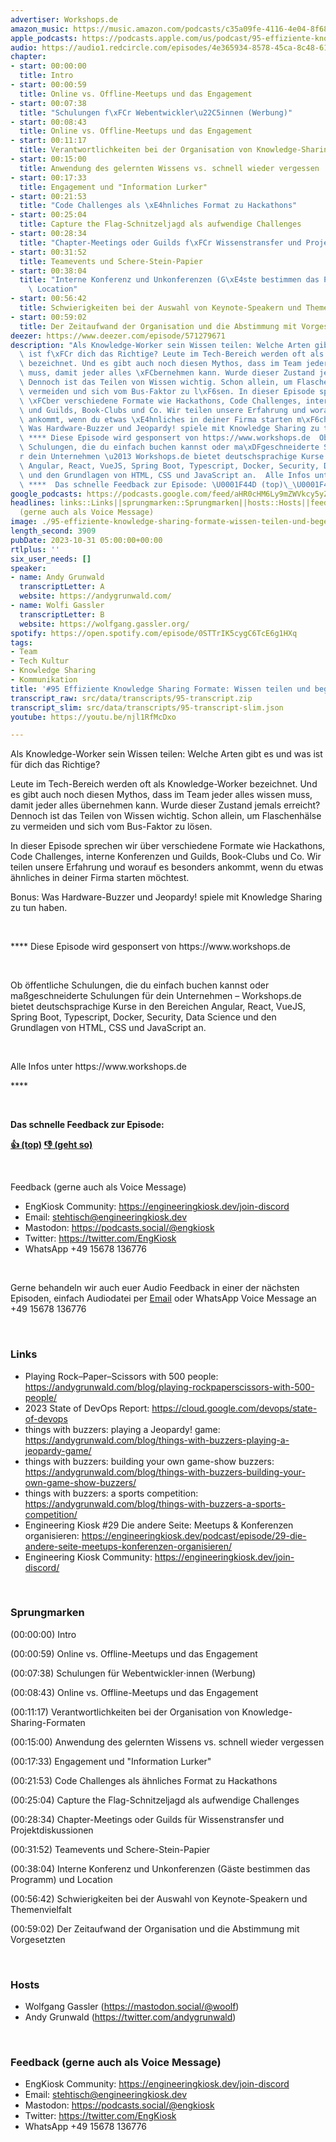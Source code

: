```yaml
---
advertiser: Workshops.de
amazon_music: https://music.amazon.com/podcasts/c35a09fe-4116-4e04-8f68-77d61b112e46/episodes/8cf04e14-6a65-4a27-9335-623689012ff4/engineering-kiosk-95-effiziente-knowledge-sharing-formate-wissen-teilen-und-begeistern
apple_podcasts: https://podcasts.apple.com/us/podcast/95-effiziente-knowledge-sharing-formate-wissen-teilen/id1603082924?i=1000633177166&uo=4
audio: https://audio1.redcircle.com/episodes/4e365934-8578-45ca-8c48-61afefa4185a/stream.mp3
chapter:
- start: 00:00:00
  title: Intro
- start: 00:00:59
  title: Online vs. Offline-Meetups und das Engagement
- start: 00:07:38
  title: "Schulungen f\xFCr Webentwickler\u22C5innen (Werbung)"
- start: 00:08:43
  title: Online vs. Offline-Meetups und das Engagement
- start: 00:11:17
  title: Verantwortlichkeiten bei der Organisation von Knowledge-Sharing-Formaten
- start: 00:15:00
  title: Anwendung des gelernten Wissens vs. schnell wieder vergessen
- start: 00:17:33
  title: Engagement und "Information Lurker"
- start: 00:21:53
  title: "Code Challenges als \xE4hnliches Format zu Hackathons"
- start: 00:25:04
  title: Capture the Flag-Schnitzeljagd als aufwendige Challenges
- start: 00:28:34
  title: "Chapter-Meetings oder Guilds f\xFCr Wissenstransfer und Projektdiskussionen"
- start: 00:31:52
  title: Teamevents und Schere-Stein-Papier
- start: 00:38:04
  title: "Interne Konferenz und Unkonferenzen (G\xE4ste bestimmen das Programm) und\
    \ Location"
- start: 00:56:42
  title: Schwierigkeiten bei der Auswahl von Keynote-Speakern und Themenvielfalt
- start: 00:59:02
  title: Der Zeitaufwand der Organisation und die Abstimmung mit Vorgesetzten
deezer: https://www.deezer.com/episode/571279671
description: "Als Knowledge-Worker sein Wissen teilen: Welche Arten gibt es und was\
  \ ist f\xFCr dich das Richtige? Leute im Tech-Bereich werden oft als Knowledge-Worker\
  \ bezeichnet. Und es gibt auch noch diesen Mythos, dass im Team jeder alles wissen\
  \ muss, damit jeder alles \xFCbernehmen kann. Wurde dieser Zustand jemals erreicht?\
  \ Dennoch ist das Teilen von Wissen wichtig. Schon allein, um Flaschenh\xE4lse zu\
  \ vermeiden und sich vom Bus-Faktor zu l\xF6sen. In dieser Episode sprechen wir\
  \ \xFCber verschiedene Formate wie Hackathons, Code Challenges, interne Konferenzen\
  \ und Guilds, Book-Clubs und Co. Wir teilen unsere Erfahrung und worauf es besonders\
  \ ankommt, wenn du etwas \xE4hnliches in deiner Firma starten m\xF6chtest. Bonus:\
  \ Was Hardware-Buzzer und Jeopardy! spiele mit Knowledge Sharing zu tun haben. \
  \ **** Diese Episode wird gesponsert von https://www.workshops.de  Ob \xF6ffentliche\
  \ Schulungen, die du einfach buchen kannst oder ma\xDFgeschneiderte Schulungen f\xFC\
  r dein Unternehmen \u2013 Workshops.de bietet deutschsprachige Kurse in den Bereichen\
  \ Angular, React, VueJS, Spring Boot, Typescript, Docker, Security, Data Science\
  \ und den Grundlagen von HTML, CSS und JavaScript an.  Alle Infos unter https://www.workshops.de\
  \ ****  Das schnelle Feedback zur Episode: \U0001F44D (top)\_\U0001F44E (geht so)"
google_podcasts: https://podcasts.google.com/feed/aHR0cHM6Ly9mZWVkcy5yZWRjaXJjbGUuY29tLzBlY2ZkZmQ3LWZkYTEtNGMzZC05NTE1LTQ3NjcyN2Y5ZGY1ZQ/episode/YTk1M2JiNzQtOGNlNy00MmVmLTlkMjktYjA1YTc5NTNmYmIz?sa=X&ved=2ahUKEwj22OWA65-CAxXCM1kFHa0jC2YQkfYCegQIARAF
headlines: links::Links||sprungmarken::Sprungmarken||hosts::Hosts||feedback-gerne-auch-als-voice-message::Feedback
  (gerne auch als Voice Message)
image: ./95-effiziente-knowledge-sharing-formate-wissen-teilen-und-begeistern.jpg
length_second: 3909
pubDate: 2023-10-31 05:00:00+00:00
rtlplus: ''
six_user_needs: []
speaker:
- name: Andy Grunwald
  transcriptLetter: A
  website: https://andygrunwald.com/
- name: Wolfi Gassler
  transcriptLetter: B
  website: https://wolfgang.gassler.org/
spotify: https://open.spotify.com/episode/0STTrIK5cygC6TcE6g1HXq
tags:
- Team
- Tech Kultur
- Knowledge Sharing
- Kommunikation
title: '#95 Effiziente Knowledge Sharing Formate: Wissen teilen und begeistern'
transcript_raw: src/data/transcripts/95-transcript.zip
transcript_slim: src/data/transcripts/95-transcript-slim.json
youtube: https://youtu.be/njl1RfMcDxo

---
```

<p>Als Knowledge-Worker sein Wissen teilen: Welche Arten gibt es und was ist für dich das Richtige?</p><p>Leute im Tech-Bereich werden oft als Knowledge-Worker bezeichnet. Und es gibt auch noch diesen Mythos, dass im Team jeder alles wissen muss, damit jeder alles übernehmen kann. Wurde dieser Zustand jemals erreicht? Dennoch ist das Teilen von Wissen wichtig. Schon allein, um Flaschenhälse zu vermeiden und sich vom Bus-Faktor zu lösen.</p><p>In dieser Episode sprechen wir über verschiedene Formate wie Hackathons, Code Challenges, interne Konferenzen und Guilds, Book-Clubs und Co. Wir teilen unsere Erfahrung und worauf es besonders ankommt, wenn du etwas ähnliches in deiner Firma starten möchtest.</p><p>Bonus: Was Hardware-Buzzer und Jeopardy! spiele mit Knowledge Sharing zu tun haben.</p><p><br></p><p>**** Diese Episode wird gesponsert von https://www.workshops.de</p><p><br></p><p>Ob öffentliche Schulungen, die du einfach buchen kannst oder maßgeschneiderte Schulungen für dein Unternehmen – Workshops.de bietet deutschsprachige Kurse in den Bereichen Angular, React, VueJS, Spring Boot, Typescript, Docker, Security, Data Science und den Grundlagen von HTML, CSS und JavaScript an.</p><p><br></p><p>Alle Infos unter https://www.workshops.de</p><p>****</p><p><br></p><p><strong>Das schnelle Feedback zur Episode:</strong></p><p><a href="https://api.openpodcast.dev/feedback/95/upvote" rel="nofollow"><strong>👍 (top)</strong></a><strong> </strong><a href="https://api.openpodcast.dev/feedback/95/downvote" rel="nofollow"><strong>👎 (geht so)</strong></a></p><p><br></p><p>Feedback (gerne auch als Voice Message)</p><ul><li>EngKiosk Community: <a href="https://engineeringkiosk.dev/join-discord">https://engineeringkiosk.dev/join-discord</a> </li><li>Email: <a href="mailto:stehtisch@engineeringkiosk.dev" rel="nofollow">stehtisch@engineeringkiosk.dev</a></li><li>Mastodon: <a href="https://podcasts.social/@engkiosk" rel="nofollow">https://podcasts.social/@engkiosk</a></li><li>Twitter: <a href="https://twitter.com/EngKiosk" rel="nofollow">https://twitter.com/EngKiosk</a></li><li>WhatsApp +49 15678 136776</li></ul><p><br></p><p>Gerne behandeln wir auch euer Audio Feedback in einer der nächsten Episoden, einfach Audiodatei per <a href="https://engineeringkiosk.dev/kontakt/">Email</a> oder WhatsApp Voice Message an +49 15678 136776</p><p><br></p><h3 id="links">Links</h3><ul><li>Playing Rock–Paper–Scissors with 500 people: <a href="https://andygrunwald.com/blog/playing-rockpaperscissors-with-500-people/" rel="nofollow">https://andygrunwald.com/blog/playing-rockpaperscissors-with-500-people/</a></li><li>2023 State of DevOps Report: <a href="https://cloud.google.com/devops/state-of-devops" rel="nofollow">https://cloud.google.com/devops/state-of-devops</a></li><li>things with buzzers: playing a Jeopardy! game: <a href="https://andygrunwald.com/blog/things-with-buzzers-playing-a-jeopardy-game/" rel="nofollow">https://andygrunwald.com/blog/things-with-buzzers-playing-a-jeopardy-game/</a></li><li>things with buzzers: building your own game-show buzzers: <a href="https://andygrunwald.com/blog/things-with-buzzers-building-your-own-game-show-buzzers/" rel="nofollow">https://andygrunwald.com/blog/things-with-buzzers-building-your-own-game-show-buzzers/</a></li><li>things with buzzers: a sports competition: <a href="https://andygrunwald.com/blog/things-with-buzzers-a-sports-competition/" rel="nofollow">https://andygrunwald.com/blog/things-with-buzzers-a-sports-competition/</a></li><li>Engineering Kiosk #29 Die andere Seite: Meetups &amp; Konferenzen organisieren: <a href="https://engineeringkiosk.dev/podcast/episode/29-die-andere-seite-meetups-konferenzen-organisieren/">https://engineeringkiosk.dev/podcast/episode/29-die-andere-seite-meetups-konferenzen-organisieren/</a></li><li>Engineering Kiosk Community: <a href="https://engineeringkiosk.dev/join-discord/">https://engineeringkiosk.dev/join-discord/</a></li></ul><p><br></p><h3 id="sprungmarken">Sprungmarken</h3><p>(00:00:00) Intro</p><p>(00:00:59) Online vs. Offline-Meetups und das Engagement</p><p>(00:07:38) Schulungen für Webentwickler⋅innen (Werbung)</p><p>(00:08:43) Online vs. Offline-Meetups und das Engagement</p><p>(00:11:17) Verantwortlichkeiten bei der Organisation von Knowledge-Sharing-Formaten</p><p>(00:15:00) Anwendung des gelernten Wissens vs. schnell wieder vergessen</p><p>(00:17:33) Engagement und &#34;Information Lurker&#34;</p><p>(00:21:53) Code Challenges als ähnliches Format zu Hackathons</p><p>(00:25:04) Capture the Flag-Schnitzeljagd als aufwendige Challenges</p><p>(00:28:34) Chapter-Meetings oder Guilds für Wissenstransfer und Projektdiskussionen</p><p>(00:31:52) Teamevents und Schere-Stein-Papier</p><p>(00:38:04) Interne Konferenz und Unkonferenzen (Gäste bestimmen das Programm) und Location</p><p>(00:56:42) Schwierigkeiten bei der Auswahl von Keynote-Speakern und Themenvielfalt</p><p>(00:59:02) Der Zeitaufwand der Organisation und die Abstimmung mit Vorgesetzten</p><p><br></p><h3 id="hosts">Hosts</h3><ul><li>Wolfgang Gassler (<a href="https://mastodon.social/@woolf" rel="nofollow">https://mastodon.social/@woolf</a>)</li><li>Andy Grunwald (<a href="https://twitter.com/andygrunwald" rel="nofollow">https://twitter.com/andygrunwald</a>)</li></ul><p><br></p><h3 id="feedback-gerne-auch-als-voice-message">Feedback (gerne auch als Voice Message)</h3><ul><li>EngKiosk Community: <a href="https://engineeringkiosk.dev/join-discord">https://engineeringkiosk.dev/join-discord</a> </li><li>Email: <a href="mailto:stehtisch@engineeringkiosk.dev" rel="nofollow">stehtisch@engineeringkiosk.dev</a></li><li>Mastodon: <a href="https://podcasts.social/@engkiosk" rel="nofollow">https://podcasts.social/@engkiosk</a></li><li>Twitter: <a href="https://twitter.com/EngKiosk" rel="nofollow">https://twitter.com/EngKiosk</a></li><li>WhatsApp +49 15678 136776</li></ul>